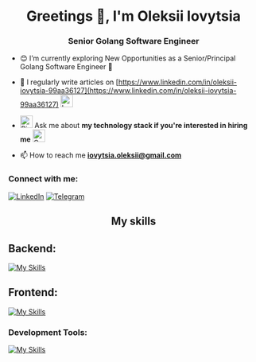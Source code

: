 <h1 align="center">Greetings 👋, I'm Oleksii Iovytsia</h1>
<h3 align="center">Senior Golang Software Engineer</h3>

- 😊 I’m currently exploring New Opportunities as a Senior/Principal Golang Software Engineer 🚀


- 📝 I regularly write articles on [https://www.linkedin.com/in/oleksii-iovytsia-99aa36127](https://www.linkedin.com/in/oleksii-iovytsia-99aa36127)  <img src="https://raw.githubusercontent.com/Tarikul-Islam-Anik/Animated-Fluent-Emojis/master/Emojis/Smilies/Love%20Letter.png" alt="Love Letter" width="25" height="25" />

- <img src="https://raw.githubusercontent.com/Tarikul-Islam-Anik/Animated-Fluent-Emojis/master/Emojis/Smilies/Right%20Anger%20Bubble.png" alt="Right Anger Bubble" width="25" height="25" />   Ask me about **my technology stack if you're interested in hiring me**  <img src="https://raw.githubusercontent.com/Tarikul-Islam-Anik/Animated-Fluent-Emojis/master/Emojis/Smilies/Cat%20with%20Wry%20Smile.png" alt="Cat with Wry Smile" width="25" height="25" />

- 📫 How to reach me **iovytsia.oleksii@gmail.com**

<h3 align="left">Connect with me:</h3>

[![LinkedIn](https://img.shields.io/badge/LinkedIn-0077B5?style=for-the-badge&logo=linkedin&logoColor=white)](https://www.linkedin.com/in/oleksii-iovytsia-99aa36127/)
[![Telegram](https://img.shields.io/badge/Telegram-2CA5E0?style=for-the-badge&logo=telegram&logoColor=white)](https://t.me/IonTheOne)

<h2 align="center">My skills</h2>
<h2 align="left">Backend:</h2>

[![My Skills](https://skillicons.dev/icons?i=go,docker,kubernetes,mongodb,postgresql,aws,gcp,azure,redis,bash,kafka,prometheus,grafana,nginx,linux)](https://skillicons.dev)

<h2 align="left">Frontend:</h2>

[![My Skills](https://skillicons.dev/icons?i=htmx,html,css,js,ts,react,sass)](https://skillicons.dev)

<h3 align="left">Development Tools: </h3>

[![My Skills](https://skillicons.dev/icons?i=git,github,gitlab,vscode,bash,postman)](https://skillicons.dev)
